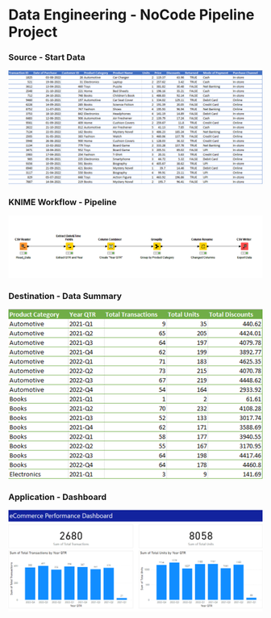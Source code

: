 # Data Engineering - NoCode Pipeline Project

### Source - Start Data
![Start Data](images/Data_Start.png)

### KNIME Workflow - Pipeline
![Pipeline](images/KNIME_Workflow.png)

### Destination - Data Summary
![End Data](images/Data_End.png)

### Application - Dashboard
![Power BI](images/PBI_Final.png)
 
 

